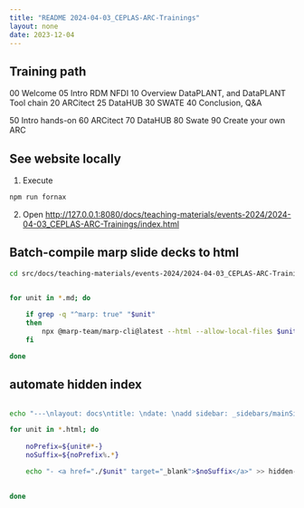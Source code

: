 ```yaml
---
title: "README 2024-04-03_CEPLAS-ARC-Trainings"
layout: none
date: 2023-12-04
---
```


## Training path

00 Welcome
05 Intro RDM NFDI
10 Overview DataPLANT, and DataPLANT Tool chain
20 ARCitect
25 DataHUB
30 SWATE
40 Conclusion, Q&A

50 Intro hands-on
60 ARCitect
70 DataHUB
80 Swate
90 Create your own ARC



## See website locally

1. Execute

```bash
npm run fornax
```

2. Open http://127.0.0.1:8080/docs/teaching-materials/events-2024/2024-04-03_CEPLAS-ARC-Trainings/index.html


## Batch-compile marp slide decks to html

```bash
cd src/docs/teaching-materials/events-2024/2024-04-03_CEPLAS-ARC-Trainings
```

```bash

for unit in *.md; do
    
    if grep -q "^marp: true" "$unit"
    then
        npx @marp-team/marp-cli@latest --html --allow-local-files $unit --theme-set $marpTheme ../../style/ --
    fi

done
```

## automate hidden index

```bash

echo "---\nlayout: docs\ntitle: \ndate: \nadd sidebar: _sidebars/mainSidebar.md\n---\n\n## Slide decks\n" > hidden-index.md

for unit in *.html; do
    
    noPrefix=${unit#*-}
    noSuffix=${noPrefix%.*}

    echo "- <a href="./$unit" target="_blank">$noSuffix</a>" >> hidden-index.md
   

done
```

